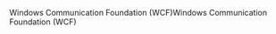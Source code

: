 <span data-ttu-id="da007-101">Windows Communication Foundation (WCF)</span><span class="sxs-lookup"><span data-stu-id="da007-101">Windows Communication Foundation (WCF)</span></span>